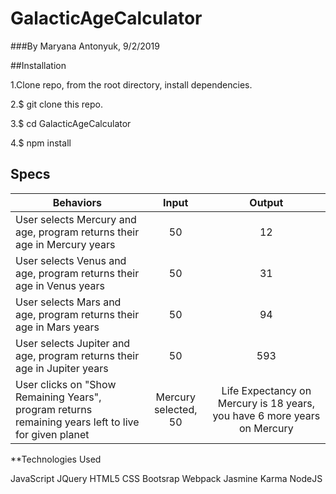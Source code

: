 # GalacticAgeCalculator

###By Maryana Antonyuk, 9/2/2019

##Installation

1.Clone repo, from the root directory, install dependencies.

2.$ git clone this repo.

3.$ cd GalacticAgeCalculator

4.$ npm install

## Specs
| Behaviors       | Input          | Output      |
| ---------------- |:------------:| :--------------:|
| User selects Mercury and age, program returns their age in Mercury years | 50 | 12 |
| User selects Venus and age, program returns their age in Venus years | 50 | 31 |
| User selects Mars and age, program returns their age in Mars years | 50 | 94 |
| User selects Jupiter and age, program returns their age in Jupiter years | 50 | 593 |
| User clicks on "Show Remaining Years", program returns remaining years left to live for given planet | Mercury selected, 50 | Life Expectancy on Mercury is 18 years, you have 6 more years on Mercury |

**Technologies Used

JavaScript
JQuery
HTML5
CSS
Bootsrap
Webpack
Jasmine
Karma
NodeJS
